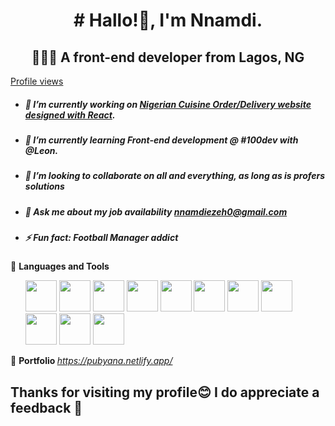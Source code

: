 <h1 align="center"># Hallo!👋, I'm Nnamdi. </h1>
<u></u>

<h2 align="center">👨🏾‍💻 A front-end developer from Lagos, NG</h2>


[Profile views](https://komarev.com/ghpvc/?username=shagariboy&color=blue&style=plastic)

- ##### 🌱 I’m currently working on [Nigerian Cuisine Order/Delivery website designed with React](https://github.com/shagariboy/culture-kitchen).

- ##### 🌱 I’m currently learning Front-end development @ #100dev with @Leon.

- ##### 👯 I’m looking to collaborate on all and everything, as long as is profers solutions
 
- ##### 💬 Ask me about my job availability [nnamdiezeh0@gmail.com](mailto:nnamdiezeh0@gmail.com)

- ##### ⚡ Fun fact: Football Manager addict
 


🔧 <b>Languages and Tools</b>
<ul>
<img width="50px" src="https://raw.githubusercontent.com/bablubambal/All_logo_and_pictures/main/programming%20languages/javascript.svg?sanitize=true" />
<img width="50px" src="https://raw.githubusercontent.com/bablubambal/All_logo_and_pictures/main/programming%20languages/python.svg?sanitize=true" />
<img width="50px" src="https://raw.githubusercontent.com/bablubambal/All_logo_and_pictures/main/text%20editors/vscode.svg?sanitize=true" />
<img width="50px" src="https://raw.githubusercontent.com/bablubambal/All_logo_and_pictures/main/social%20icons/heroku.svg?sanitize=true" />
<img width="50px" src="https://raw.githubusercontent.com/bablubambal/All_logo_and_pictures/main/social%20icons/html5.svg?sanitize=true" />
<img width="50px" src="https://raw.githubusercontent.com/bablubambal/All_logo_and_pictures/main/frameworks/boostrap.svg?sanitize=true" />
<img width="50px" src="https://raw.githubusercontent.com/bablubambal/All_logo_and_pictures/main/frameworks/react.svg?sanitize=true" />
<img width="50px" src="https://raw.githubusercontent.com/bablubambal/All_logo_and_pictures/main/cloud/gcloud.svg?sanitize=true" />
<img width="50px" src="https://raw.githubusercontent.com/bablubambal/All_logo_and_pictures/main/databases/mysql.svg?sanitize=true" />
<img width="50px" src="https://raw.githubusercontent.com/bablubambal/All_logo_and_pictures/main/others/css.svg?sanitize=true" />
<img width="50px" src="https://raw.githubusercontent.com/iconoir-icons/iconoir/master/icons/figma.svg?sanitize=true" />

</ul>


🔗 <b>Portfolio </b>
    <i>https://pubyana.netlify.app/</i>





<h2><b><i></i></b></h2>




## Thanks for visiting my profile😊 I do appreciate a feedback 🙏
